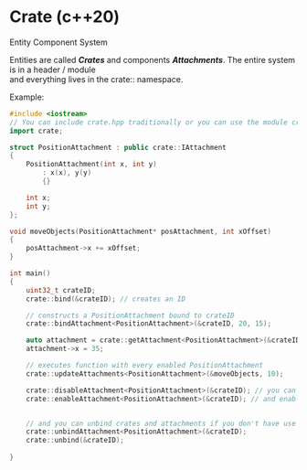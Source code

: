 
# Crate (c++20)

Entity Component System

Entities are called ***Crates*** and components ***Attachments***. The entire system is in a header / module  
and everything lives in the crate:: namespace.

Example:
```cpp
#include <iostream>
// You can include crate.hpp traditionally or you can use the module crate.ixx
import crate;

struct PositionAttachment : public crate::IAttachment
{
    PositionAttachment(int x, int y)
        : x(x), y(y)
        {}

    int x;
    int y;
};

void moveObjects(PositionAttachment* posAttachment, int xOffset)
{
    posAttachment->x += xOffset;
}

int main()
{
    uint32_t crateID;
    crate::bind(&crateID); // creates an ID

    // constructs a PositionAttachment bound to crateID
    crate::bindAttachment<PositionAttachment>(&crateID, 20, 15);

    auto attachment = crate::getAttachment<PositionAttachment>(&crateID);
    attachment->x = 35;

    // executes function with every enabled PositionAttachment
    crate::updateAttachments<PositionAttachment>(&moveObjects, 10);

    crate::disableAttachment<PositionAttachment>(&crateID); // you can disable attachments
    crate::enableAttachment<PositionAttachment>(&crateID); // and enable them


    // and you can unbind crates and attachments if you don't have use for them
    crate::unbindAttachment<PositionAttachment>(&crateID);
    crate::unbind(&crateID);
  
}
```
